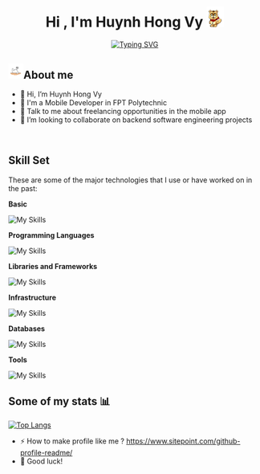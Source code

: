 <h1 align="center"><b>Hi , I'm Huynh Hong Vy </b><img src="./assets/hi.gif" width="35"></h1>

<p align="center">
<a href="https://git.io/typing-svg"><img src="https://readme-typing-svg.demolab.com?font=Montserrat&weight=600&size=24&pause=1000&color=F7DB1A&center=true&vCenter=true&width=1080&height=24&lines=Life+is+a+journey+of+self-discovery+and+endless+possibilities.+;Every+person+has+a+unique+story+waiting+to+be+told.;The+beauty+of+life+lies+in+embracing+both+joys+and+challenges" alt="Typing SVG" /></a>
</p>

## <picture><img src = "./assets/about_me.gif" width =30px>**About me**</picture>

- 👋 Hi, I’m Huynh Hong Vy
- 💼 I'm a Mobile Developer in FPT Polytechnic
- 💬 Talk to me about freelancing opportunities in the mobile app
- 👯 I’m looking to collaborate on backend software engineering projects

<br>

## Skill Set

These are some of the major technologies that I use or have worked on in the past:

**Basic**

<img src="https://skillicons.dev/icons?i=html,css,figma,scss,bootstrap,tailwind&perline=8&theme=light" alt="My Skills" />

**Programming Languages**

<img src="https://skillicons.dev/icons?i=js,typescript,dart,java,kotlin,go&perline=8&theme=light" alt="My Skills" />

**Libraries and Frameworks**

<img src="https://skillicons.dev/icons?i=react,flutter,express,nestjs,angular,electron&perline=8&theme=light" alt="My Skills" />

**Infrastructure**

<img src="https://skillicons.dev/icons?i=firebase,googlecloud,docker,nodejs,gradle&perline=8&theme=light" alt="My Skills" />

**Databases**

<img src="https://skillicons.dev/icons?i=mysql,postgres,mongodb,redis&perline=8&theme=light" alt="My Skills" />

**Tools**

<img src="https://skillicons.dev/icons?i=vscode,androidstudio,postman,linux,git,github&perline=8&theme=light" alt="My Skills" />

## Some of my stats :bar_chart:

[![Top Langs](https://github-readme-stats.vercel.app/api/top-langs/?username=vixyninja&layout=compact&theme=vision-friendly-dark&langs_count=8)](https://github.com/anuraghazra/github-readme-stats)

- :zap: How to make profile like me ? https://www.sitepoint.com/github-profile-readme/
- :seedling: Good luck!
